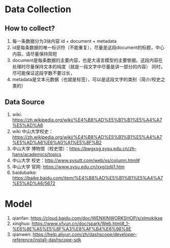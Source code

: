 # Data Collection

## How to collect?

1. 每一条数据分为3块内容 id + document + metadata
2. id是每条数据的唯一标识符（不能重复），尽量是这段document的标题，中心内容。请尽量保持简短
3. document是每条数据的主要内容，也是大语言模型的主要依据。这段内容在处理时尽量保持文本的纯度（就是一段文字中尽量是讲一部分的内容）
    同时，尽可能保证这段字数不要过长，
4. metadata是文本元数据（也就是标签），可以是这段文字的类别（简介/校史之类的）

## Data Source

1. wiki: https://zh.wikipedia.org/wiki/%E4%B8%AD%E5%B1%B1%E5%A4%A7%E5%AD%A6
2. wiki 中山大学校史：https://zh.wikipedia.org/wiki/%E4%B8%AD%E5%B1%B1%E5%A4%A7%E5%AD%A6%E6%A0%A1%E5%8F%B2
3. 中山大学 博物馆（校史馆）：https://bwgxsg.sysu.edu.cn/zh-hans/academics/topics
4. 中山大学 校史：http://www.sysutt.com/web/xs/column.html#
5. 中山大学 官网: https://www.sysu.edu.cn/xxg/zdjj1.htm
6. baidubaike: https://baike.baidu.com/item/%E4%B8%AD%E5%B1%B1%E5%A4%A7%E5%AD%A6/5672

# Model

1. qianfan: https://cloud.baidu.com/doc/WENXINWORKSHOP/s/xlmokikxe
2. xinghuo: https://www.xfyun.cn/doc/spark/Web.html#_1-%E6%8E%A5%E5%8F%A3%E8%AF%B4%E6%98%8E
3. qianwen: https://help.aliyun.com/zh/dashscope/developer-reference/install-dashscope-sdk